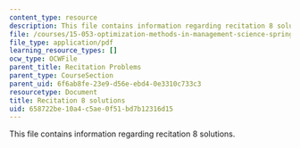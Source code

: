 ```yaml
---
content_type: resource
description: This file contains information regarding recitation 8 solutions.
file: /courses/15-053-optimization-methods-in-management-science-spring-2013/658722be10a4c5ae0f51bd7b12316d15_MIT15_053S13_rec08sol.pdf
file_type: application/pdf
learning_resource_types: []
ocw_type: OCWFile
parent_title: Recitation Problems
parent_type: CourseSection
parent_uid: 6f6ab8fe-23e9-d56e-ebd4-0e3310c733c3
resourcetype: Document
title: Recitation 8 solutions
uid: 658722be-10a4-c5ae-0f51-bd7b12316d15
---
```

This file contains information regarding recitation 8 solutions.